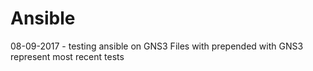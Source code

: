 # Ansible
08-09-2017 - testing ansible on GNS3
Files with prepended with GNS3 represent most recent tests
